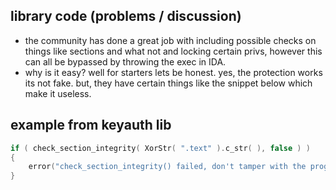 ## library code (problems / discussion)
- the community has done a great job with including possible checks on things like sections and what not and locking certain privs, however this can all be bypassed by throwing the exec in IDA.
- why is it easy? well for starters lets be honest. yes, the protection works its not fake. but, they have certain things like the snippet below which make it useless.

## example from keyauth lib
```cpp
if ( check_section_integrity( XorStr( ".text" ).c_str( ), false ) )
{
    error("check_section_integrity() failed, don't tamper with the program.");
}
```
